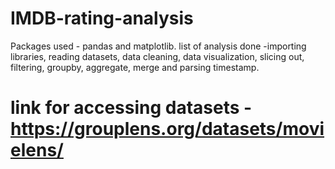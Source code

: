 # IMDB-rating-analysis
Packages used - pandas and matplotlib.
list of analysis done -importing libraries, reading datasets, data cleaning, data visualization, slicing out, filtering, groupby, aggregate, merge and parsing timestamp.

# link for accessing datasets - https://grouplens.org/datasets/movielens/
